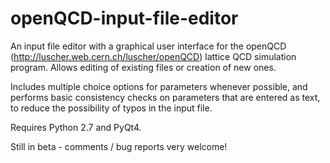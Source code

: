 # openQCD-input-file-editor
An input file editor with a graphical user interface for the openQCD (http://luscher.web.cern.ch/luscher/openQCD) lattice QCD simulation program. Allows editing of existing files or creation of new ones.

Includes multiple choice options for parameters whenever possible, and performs basic consistency checks on parameters that are entered as text, to reduce the possibility of typos in the input file.

Requires Python 2.7 and PyQt4.

Still in beta - comments / bug reports very welcome!
